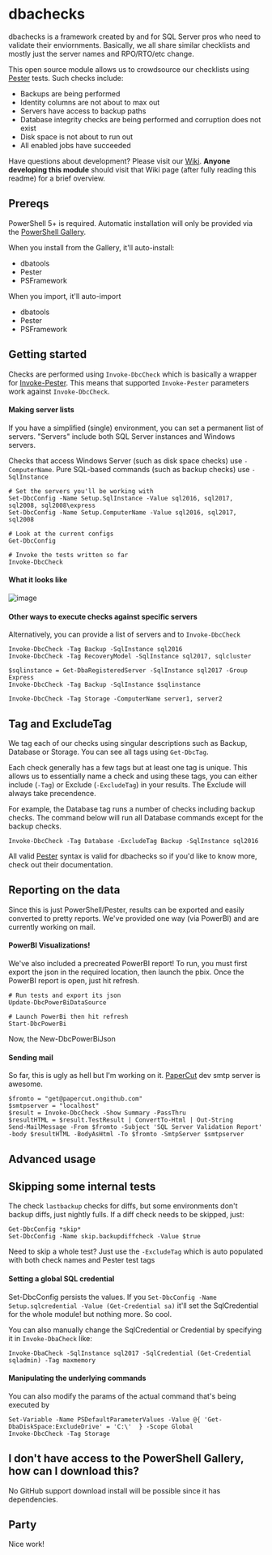 # dbachecks

dbachecks is a framework created by and for SQL Server pros who need to validate their enviornments. Basically, we all share similar checklists and mostly just the server names and RPO/RTO/etc change.

This open source module allows us to crowdsource our checklists using [Pester](https://github.com/Pester/Pester) tests. Such checks include:

* Backups are being performed
* Identity columns are not about to max out
* Servers have access to backup paths
* Database integrity checks are being performed and corruption does not exist
* Disk space is not about to run out
* All enabled jobs have succeeded

Have questions about development? Please visit our [Wiki](https://github.com/potatoqualitee/dbachecks/wiki). **Anyone developing this module** should visit that Wiki page (after fully reading this readme) for a brief overview.

## Prereqs

PowerShell 5+ is required. Automatic installation will only be provided via the [PowerShell Gallery](https://www.powershellgallery.com).

When you install from the Gallery, it'll auto-install:

* dbatools
* Pester
* PSFramework

When you import, it'll auto-import

* dbatools
* Pester
* PSFramework

## Getting started

Checks are performed using `Invoke-DbcCheck` which is basically a wrapper for [Invoke-Pester](https://github.com/pester/Pester/wiki/Invoke-Pester). This means that supported `Invoke-Pester` parameters work against `Invoke-DbcCheck`.

#### Making server lists

If you have a simplified (single) environment, you can set a permanent list of servers. "Servers" include both SQL Server instances and Windows servers.

Checks that access Windows Server (such as disk space checks) use `-ComputerName`. Pure SQL-based commands (such as backup checks) use `-SqlInstance`

```
# Set the servers you'll be working with
Set-DbcConfig -Name Setup.SqlInstance -Value sql2016, sql2017, sql2008, sql2008\express
Set-DbcConfig -Name Setup.ComputerName -Value sql2016, sql2017, sql2008

# Look at the current configs
Get-DbcConfig

# Invoke the tests written so far
Invoke-DbcCheck
```

#### What it looks like

![image](https://user-images.githubusercontent.com/8278033/34208143-93e4ae9a-e58d-11e7-90bb-448e2342ba39.png)

#### Other ways to execute checks against specific servers

Alternatively, you can provide a list of servers and to `Invoke-DbcCheck`

````
Invoke-DbcCheck -Tag Backup -SqlInstance sql2016
Invoke-DbcCheck -Tag RecoveryModel -SqlInstance sql2017, sqlcluster

$sqlinstance = Get-DbaRegisteredServer -SqlInstance sql2017 -Group Express
Invoke-DbcCheck -Tag Backup -SqlInstance $sqlinstance

Invoke-DbcCheck -Tag Storage -ComputerName server1, server2
````

## Tag and ExcludeTag

We tag each of our checks using singular descriptions such as Backup, Database or Storage. You can see all tags using `Get-DbcTag`. 


Each check generally has a few tags but at least one tag is unique. This allows us to essentially name a check and using these tags, you can either include (`-Tag`) or Exclude (`-ExcludeTag`) in your results. The Exclude will always take precendence.

For example, the Database tag runs a number of checks including backup checks. The command below will run all Database commands except for the backup checks.

```
Invoke-DbcCheck -Tag Database -ExcludeTag Backup -SqlInstance sql2016
```

All valid [Pester](https://github.com/Pester/Pester) syntax is valid for dbachecks so if you'd like to know more, check out their documentation.

## Reporting on the data

Since this is just PowerShell/Pester, results can be exported and easily converted to pretty reports. We've provided one way (via PowerBI) and are currently working on mail.

#### PowerBI Visualizations!

We've also included a precreated PowerBI report! To run, you must first export the json in the required location, then launch the pbix. Once the PowerBI report is open, just hit refresh.

```
# Run tests and export its json
Update-DbcPowerBiDataSource

# Launch PowerBi then hit refresh
Start-DbcPowerBi
```

Now, the New-DbcPowerBiJson 
#### Sending mail

So far, this is ugly as hell but I'm working on it. [PaperCut](https://github.com/ChangemakerStudios/Papercut/releases) dev smtp server is awesome.

```
$fromto = "get@papercut.ongithub.com"
$smtpserver = "localhost"
$result = Invoke-DbcCheck -Show Summary -PassThru
$resultHTML = $result.TestResult | ConvertTo-Html | Out-String
Send-MailMessage -From $fromto -Subject 'SQL Server Validation Report' -body $resultHTML -BodyAsHtml -To $fromto -SmtpServer $smtpserver
```

## Advanced usage

## Skipping some internal tests

The check `lastbackup` checks for diffs, but some environments don't backup diffs, just nightly fulls. If a diff check needs to be skipped, just:

```
Get-DbcConfig *skip*
Set-DbcConfig -Name skip.backupdiffcheck -Value $true
```

Need to skip a whole test? Just use the `-ExcludeTag` which is auto populated with both check names and Pester test tags

#### Setting a global SQL credential

Set-DbcConfig persists the values. If you `Set-DbcConfig -Name Setup.sqlcredential -Value (Get-Credential sa)` it'll set the SqlCredential for the whole module! but nothing more. So cool.

You can also manually change the SqlCredential or Credential by specifying it in `Invoke-DbaCheck` like:

```
Invoke-DbaCheck -SqlInstance sql2017 -SqlCredential (Get-Credential sqladmin) -Tag maxmemory
```

#### Manipulating the underlying commands 

You can also modify the params of the actual command that's being executed by

```
Set-Variable -Name PSDefaultParameterValues -Value @{ 'Get-DbaDiskSpace:ExcludeDrive' = 'C:\'  } -Scope Global
Invoke-DbcCheck -Tag Storage
```

## I don't have access to the PowerShell Gallery, how can I download this?

No GitHub support download install will be possible since it has dependencies. 

## Party

Nice work!
